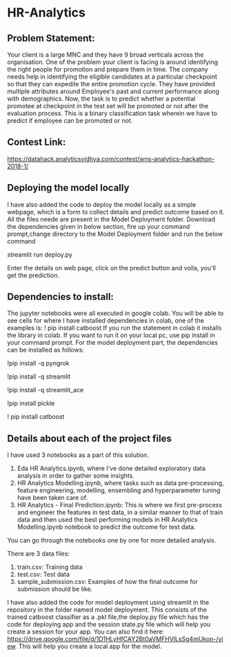 # HR-Analytics

## Problem Statement: 
Your client is a large MNC and they have 9 broad verticals across the organisation. One of the problem your client is facing is around identifying the right people for promotion  and prepare them in time. The company needs help in identifying the eligible candidates at a particular checkpoint so that they can expedite the entire promotion cycle. They have provided multiple attributes around Employee's past and current performance along with demographics. Now, the task is to predict whether a potential promotee at checkpoint in the test set will be promoted or not after the evaluation process. This is a binary classification task wherein we have to predict if employee can be promoted or not.

## Contest Link: 
https://datahack.analyticsvidhya.com/contest/wns-analytics-hackathon-2018-1/

## Deploying the model locally
I have also added the code to deploy the model locally as a simple webpage, which is a form to collect details and predict outcome based on it. All the files neede are present in the Model Deployment folder. Download the dependencies given in below section, fire up your command prompt,change directory to the Model Deployment folder and run the below command

streamlit run deploy.py

Enter the details on web page, click on the predict button and voila, you'll get the prediction.

## Dependencies to install:

The jupyter notebooks were all executed in google colab. You will be able to see cells for where I have installed dependencies in colab, one of the examples is: 
! pip install catboost 
If you run the statement in colab it installs the library in colab. If you want to run it on your local pc, use pip install in your command prompt.
For the model deployment part, the dependencies can be installed as follows:

!pip install -q pyngrok

!pip install -q streamlit

!pip install -q streamlit_ace

!pip install pickle

! pip install catboost


## Details about each of the project files
I have used 3 notebooks as a part of this solution.
1. Eda HR Analytics.ipynb, where I've done detailed exploratory data analysis in order to gather some insights.
2. HR Analytics Modelling.ipynb, where tasks such as data pre-processing, feature engineering, modelling, ensembling and hyperparameter tuning have been taken care of. 
3. HR Analytics - Final Prediction.ipynb: This is where we first pre-process and engineer the features in test data, in a similar manner to that of train data and then used the best performing models in HR Analytics Modelling.ipynb notebook to predict the outcome for test data.

You can go through the notebooks one by one for more detailed analysis.

There are 3 data files:
1. train.csv: Training data
2. test.csv: Test data
3. sample_submission.csv: Examples of how the final outcome for submission should be like. 

I have also added the code for model deployment using streamlit in the repository in the folder named model deployment. This consists of the trained catboost classifier as a .pkl file,the deploy.py file which has the code for deploying app and the session state.py file which will help you create a session for your app. You can also find it here: https://drive.google.com/file/d/1D1HLyHfCAY2Bt0aVMFHVlLsSg4mUkon-/view. This will help you create a local app for the model.


